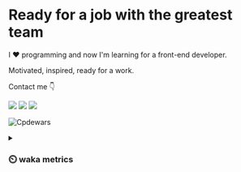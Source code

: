 # Ready for a job with the greatest team

I :heart: programming and now I'm learning for a front-end developer.

Motivated, inspired, ready for a work.

Contact me :point_down:

<a href="https://vk.com/pppershin"><img src="https://img.shields.io/badge/VK--red?style=social&logo=vk"></a>
<a href="https://t.me/pppershin"><img src="https://img.shields.io/badge/telegram--red?style=social&logo=telegram"></a>
<a href="mailto:pershin.daniil.e@gmail.com"><img src="https://img.shields.io/badge/Gmail--red?style=social&logo=gmail"></a>
<!-- <a href=""><img src="https://img.shields.io/badge/blog--red?style=social"></a>
</p> -->

![Cpdewars](https://www.codewars.com/users/DANPER/badges/small)

<details><summary><h3> ⏲️ waka metrics </h3></summary>
<p>

  <!--START_SECTION:waka-->
![Code Time](http://img.shields.io/badge/Code%20Time-10%20hrs%2038%20mins-blue)

![Profile Views](http://img.shields.io/badge/Profile%20Views-514-blue)

**🐱 My GitHub Data** 

> 🏆 228 Contributions in the Year 2022
 > 
> 📦 3.2 kB Used in GitHub's Storage 
 > 
> 🚫 Not Opted to Hire
 > 
> 📜 8 Public Repositories 
 > 
> 🔑 4 Private Repositories  
 > 
**I'm an Early 🐤** 

```text
🌞 Morning    11 commits     █░░░░░░░░░░░░░░░░░░░░░░░░   4.44% 
🌆 Daytime    116 commits    ███████████░░░░░░░░░░░░░░   46.77% 
🌃 Evening    78 commits     ███████░░░░░░░░░░░░░░░░░░   31.45% 
🌙 Night      43 commits     ████░░░░░░░░░░░░░░░░░░░░░   17.34%

```
📅 **I'm Most Productive on Thursday** 

```text
Monday       33 commits     ███░░░░░░░░░░░░░░░░░░░░░░   13.31% 
Tuesday      30 commits     ███░░░░░░░░░░░░░░░░░░░░░░   12.1% 
Wednesday    40 commits     ████░░░░░░░░░░░░░░░░░░░░░   16.13% 
Thursday     47 commits     ████░░░░░░░░░░░░░░░░░░░░░   18.95% 
Friday       33 commits     ███░░░░░░░░░░░░░░░░░░░░░░   13.31% 
Saturday     18 commits     █░░░░░░░░░░░░░░░░░░░░░░░░   7.26% 
Sunday       47 commits     ████░░░░░░░░░░░░░░░░░░░░░   18.95%

```


📊 **This Week I Spent My Time On** 

```text
⌚︎ Time Zone: Europe/Moscow

💬 Programming Languages: 
Lua                      1 hr 50 mins        ██████░░░░░░░░░░░░░░░░░░░   26.63% 
Other                    1 hr 11 mins        ████░░░░░░░░░░░░░░░░░░░░░   17.25% 
Git Config               1 hr 10 mins        ████░░░░░░░░░░░░░░░░░░░░░   17.04% 
Bash                     1 hr                ███░░░░░░░░░░░░░░░░░░░░░░   14.53% 
Git                      23 mins             █░░░░░░░░░░░░░░░░░░░░░░░░   5.62%

🔥 Editors: 
Neovim                   4 hrs 25 mins       ████████████████░░░░░░░░░   64.13% 
VS Code                  2 hrs 28 mins       █████████░░░░░░░░░░░░░░░░   35.87%

🐱‍💻 Projects: 
hexlet-sicp              2 hrs 51 mins       ██████████░░░░░░░░░░░░░░░   41.46% 
.dotfiles                1 hr 27 mins        █████░░░░░░░░░░░░░░░░░░░░   21.18% 
Unknown Project          1 hr 14 mins        ████░░░░░░░░░░░░░░░░░░░░░   17.87% 
dp                       1 hr 13 mins        ████░░░░░░░░░░░░░░░░░░░░░   17.87% 
hexlet-sicp-1            3 mins              ░░░░░░░░░░░░░░░░░░░░░░░░░   0.77%

💻 Operating System: 
Linux                    6 hrs 54 mins       █████████████████████████   100.0%

```

**I Mostly Code in JavaScript** 

```text
JavaScript               4 repos             ███████████░░░░░░░░░░░░░░   44.44% 
HTML                     2 repos             █████░░░░░░░░░░░░░░░░░░░░   22.22% 
Lua                      1 repo              ██░░░░░░░░░░░░░░░░░░░░░░░   11.11% 
Racket                   1 repo              ██░░░░░░░░░░░░░░░░░░░░░░░   11.11% 
Python                   1 repo              ██░░░░░░░░░░░░░░░░░░░░░░░   11.11%

```


**Timeline**

![Chart not found](https://raw.githubusercontent.com/pppershin/pppershin/main/charts/bar_graph.png) 


 Last Updated on 21/08/2022 00:53:59 UTC
<!--END_SECTION:waka-->

</p>
</details>
